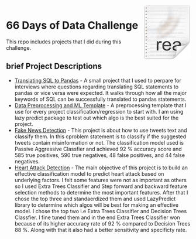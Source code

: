 <img src="icon.png" align="right" />

# 66 Days of Data Challenge

This repo includes projects that I did during this challenge. 

## brief Project Descriptions

- [Translating SQL to Pandas](https://github.com/asad-mahmood/66DaysOfData/tree/main/SQL%20to%20Pandas) - A small project that I used to perpare for interviews where questions regarding translating SQL statements to pandas or vice versa were expected. It walks through how all the major keywords of SQL can be successfully translated to pandas statements.
- [Data Preprocessing and ML Template](https://github.com/asad-mahmood/66DaysOfData/tree/main/Data%20Preprocessing%20and%20ML%20Template) - A preprocessing template that I use for every project classification/regression to start with. I am using lazy predict package to test out which algo is the best suited for the project.
- [Fake News Detection](https://github.com/asad-mahmood/66DaysOfData/tree/main/Fake%20News%20Detection) - This project is about how to use tweets text and classify them. In this cproblem statement is to classify if the suggested tweets contain misinformation or not. The classification model used is Passive Aggressive Classfier and achieved 92 % accuracy score and 585 true positives, 590 true negatives, 48 false positives, and 44 false negatives.
- [Heart Attack Detection](https://github.com/asad-mahmood/66DaysOfData/tree/main/Heart%20Failure) - The main objective of this project is to build an effective classification model to predict heart attack based on underlying factors. I felt some features were not as important as others so I used Extra Trees Classifier and Step forward and backward feature selection methods to determine the most important features. After that I chose the top three and standaerdized them and used LazyPredict library to determine which algos will be best for making an effective model. I chose the top two i.e Extra Trees Classifier and Decision Trees Classfier. I fine tuned them and in the end Extra Trees Classifier won because of its higher accuracy rate of 92 % compared to Decision Trees 88 %. Along with that it also had a better sensitivity and specificty rate.

